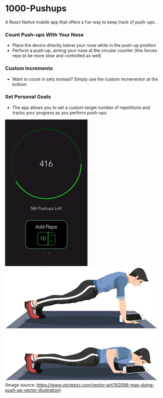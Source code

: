 # 1000-Pushups
A React Native mobile app that offers a fun way to keep track of push-ups.

### Count Push-ups With Your Nose
- Place the device directly below your nose while in the push-up position
- Perform a push-up, aiming your nose at the circular counter (this forces reps to be more slow and controlled as well)

### Custom Increments
- Want to count in sets instead? Simply use the custom incrementor at the bottom

### Set Personal Goals
- The app allows you to set a custom target number of repetitions and tracks your progress as you perform push-ups

![](app.gif) 
![](pushup.png)
(Image source: https://www.vecteezy.com/vector-art/162096-man-doing-push-up-vector-illustration)

